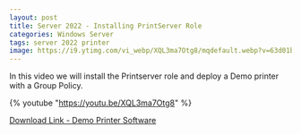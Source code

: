 ```yaml
---
layout: post
title: Server 2022 - Installing PrintServer Role
categories: Windows Server
tags: server 2022 printer
image: https://i9.ytimg.com/vi_webp/XQL3ma7Otg8/mqdefault.webp?v=63d01b79&sqp=CJy8q68G&rs=AOn4CLAlqhgFT63M2kio8Qm4rqT6gOo4og
---
```



In this video we will install the Printserver role and deploy a Demo printer with a Group Policy.

{% youtube "https://youtu.be/XQL3ma7Otg8" %}

[Download Link - Demo Printer Software](https://www.colorpilot.com/emfprinter_versions.html)


